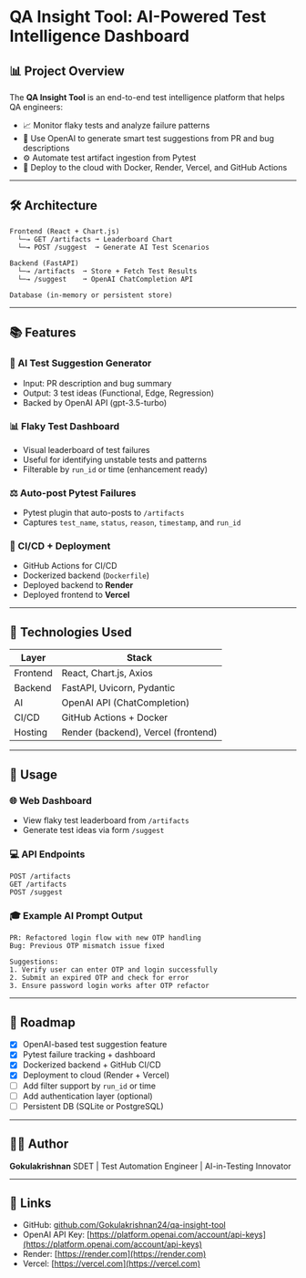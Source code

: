 # QA Insight Tool: AI-Powered Test Intelligence Dashboard

## 📊 Project Overview

The **QA Insight Tool** is an end-to-end test intelligence platform that helps QA engineers:

* 📈 Monitor flaky tests and analyze failure patterns
* 🧠 Use OpenAI to generate smart test suggestions from PR and bug descriptions
* ⚙️ Automate test artifact ingestion from Pytest
* 🚀 Deploy to the cloud with Docker, Render, Vercel, and GitHub Actions

---

## 🛠️ Architecture

```
Frontend (React + Chart.js)
  └─→ GET /artifacts ➞ Leaderboard Chart
  └─→ POST /suggest  ➞ Generate AI Test Scenarios

Backend (FastAPI)
  └─→ /artifacts  ➞ Store + Fetch Test Results
  └─→ /suggest    ➞ OpenAI ChatCompletion API

Database (in-memory or persistent store)
```

---

## 📚 Features

### 🤖 AI Test Suggestion Generator

* Input: PR description and bug summary
* Output: 3 test ideas (Functional, Edge, Regression)
* Backed by OpenAI API (gpt-3.5-turbo)

### 📊 Flaky Test Dashboard

* Visual leaderboard of test failures
* Useful for identifying unstable tests and patterns
* Filterable by `run_id` or time (enhancement ready)

### ⚖️ Auto-post Pytest Failures

* Pytest plugin that auto-posts to `/artifacts`
* Captures `test_name`, `status`, `reason`, `timestamp`, and `run_id`

### 🚜 CI/CD + Deployment

* GitHub Actions for CI/CD
* Dockerized backend (`Dockerfile`)
* Deployed backend to **Render**
* Deployed frontend to **Vercel**

---

## 📂 Technologies Used

| Layer    | Stack                               |
| -------- | ----------------------------------- |
| Frontend | React, Chart.js, Axios              |
| Backend  | FastAPI, Uvicorn, Pydantic          |
| AI       | OpenAI API (ChatCompletion)         |
| CI/CD    | GitHub Actions + Docker             |
| Hosting  | Render (backend), Vercel (frontend) |

---

## 🔹 Usage

### 🌐 Web Dashboard

* View flaky test leaderboard from `/artifacts`
* Generate test ideas via form `/suggest`

### 💻 API Endpoints

```http
POST /artifacts
GET /artifacts
POST /suggest
```

### 🎓 Example AI Prompt Output

```
PR: Refactored login flow with new OTP handling
Bug: Previous OTP mismatch issue fixed

Suggestions:
1. Verify user can enter OTP and login successfully
2. Submit an expired OTP and check for error
3. Ensure password login works after OTP refactor
```

---

## 📅 Roadmap

* [x] OpenAI-based test suggestion feature
* [x] Pytest failure tracking + dashboard
* [x] Dockerized backend + GitHub CI/CD
* [x] Deployment to cloud (Render + Vercel)
* [ ] Add filter support by `run_id` or time
* [ ] Add authentication layer (optional)
* [ ] Persistent DB (SQLite or PostgreSQL)

---

## 👩‍🚀 Author

**Gokulakrishnan**
SDET | Test Automation Engineer | AI-in-Testing Innovator

---

## 🔗 Links

* GitHub: [github.com/Gokulakrishnan24/qa-insight-tool](https://github.com/Gokulakrishnan24/qa-insight-tool)
* OpenAI API Key: [https://platform.openai.com/account/api-keys](https://platform.openai.com/account/api-keys)
* Render: [https://render.com](https://render.com)
* Vercel: [https://vercel.com](https://vercel.com)
